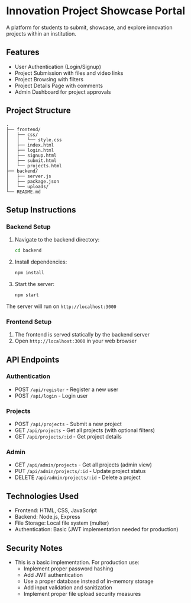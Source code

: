 # Innovation Project Showcase Portal

A platform for students to submit, showcase, and explore innovation projects within an institution.

## Features

- User Authentication (Login/Signup)
- Project Submission with files and video links
- Project Browsing with filters
- Project Details Page with comments
- Admin Dashboard for project approvals

## Project Structure

```
.
├── frontend/
│   ├── css/
│   │   └── style.css
│   ├── index.html
│   ├── login.html
│   ├── signup.html
│   ├── submit.html
│   └── projects.html
├── backend/
│   ├── server.js
│   ├── package.json
│   └── uploads/
└── README.md
```

## Setup Instructions

### Backend Setup

1. Navigate to the backend directory:
   ```bash
   cd backend
   ```

2. Install dependencies:
   ```bash
   npm install
   ```

3. Start the server:
   ```bash
   npm start
   ```

The server will run on `http://localhost:3000`

### Frontend Setup

1. The frontend is served statically by the backend server
2. Open `http://localhost:3000` in your web browser

## API Endpoints

### Authentication
- POST `/api/register` - Register a new user
- POST `/api/login` - Login user

### Projects
- POST `/api/projects` - Submit a new project
- GET `/api/projects` - Get all projects (with optional filters)
- GET `/api/projects/:id` - Get project details

### Admin
- GET `/api/admin/projects` - Get all projects (admin view)
- PUT `/api/admin/projects/:id` - Update project status
- DELETE `/api/admin/projects/:id` - Delete a project

## Technologies Used

- Frontend: HTML, CSS, JavaScript
- Backend: Node.js, Express
- File Storage: Local file system (multer)
- Authentication: Basic (JWT implementation needed for production)

## Security Notes

- This is a basic implementation. For production use:
  - Implement proper password hashing
  - Add JWT authentication
  - Use a proper database instead of in-memory storage
  - Add input validation and sanitization
  - Implement proper file upload security measures
